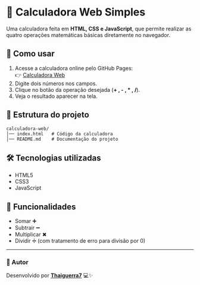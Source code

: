 # 🧮 Calculadora Web Simples

Uma calculadora feita em **HTML, CSS e JavaScript**, que permite realizar as quatro operações matemáticas básicas diretamente no navegador.

## 🚀 Como usar
1. Acesse a calculadora online pelo GitHub Pages:  
   👉 [Calculadora Web](https://thaiguerra7.github.io/calculadora-web/)  
2. Digite dois números nos campos.  
3. Clique no botão da operação desejada (**+ , - , * , /**).  
4. Veja o resultado aparecer na tela.  

## 📂 Estrutura do projeto
```
calculadora-web/
│── index.html   # Código da calculadora
│── README.md    # Documentação do projeto
```

## 🛠️ Tecnologias utilizadas
- HTML5  
- CSS3  
- JavaScript  

## 🌟 Funcionalidades
- Somar ➕  
- Subtrair ➖  
- Multiplicar ✖  
- Dividir ➗ (com tratamento de erro para divisão por 0) 
---

### 📌 Autor
Desenvolvido por [**Thaiguerra7**](https://github.com/Thaiguerra7) 💻✨
